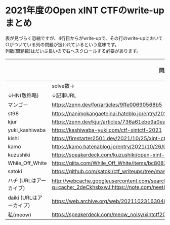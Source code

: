 # 2021年度のOpen xINT CTFのwrite-up まとめ
表が見づらく恐縮ですが、4行目からがwrite-upで、その行のwrite-upにおいて○がついている列の問題が扱われているという意味です。  
列数(問題数)はだいぶ長いので右へスクロールする必要があります。

|           |問題名→                                                                                                                                |EGG|SUB|Maple|Regular|DISK|delish|Afganistan|WHOIS|past cetificate|Plate|dissertation|waitress|e-bike|Duolingo|ma nails|TOKYO2020|BUS|soar to new heights|Village|JELLY FISH|pilgrimage|North|
|-----------------|------------------------------------------------------------------------------------------------------------------------------------|---|---|-----|-------|----|------|----------|-----|---------------|-----|------------|--------|------|--------|--------|---------|---|-------------------|-------|----------|----------|-----|
|                 |solve数→                                                                                                                             |103|64 |18   |28     |13  |1     |5         |114  |35             |52   |17          |23      |14    |0       |0       |36       |37 |12                 |31     |36        |35        |28   |
|↓HN(敬称略)         |↓記事URL                                                                                                                              |   |   |     |       |    |      |          |     |               |     |            |        |      |        |        |         |   |                   |       |          |          |     |
|マンゴー             |https://zenn.dev/for/articles/9ffe00690568b5                                                                                        |   |○  |     |       |○   |      |          |○    |○              |○    |            |○       |○     |        |        |○        |○  |○                  |○      |○         |○         |○    |
|st98             |https://nanimokangaeteinai.hateblo.jp/entry/2021/10/24/113854                                                                       |   |○  |○    |○      |    |      |○         |○    |○              |○    |            |○       |○     |        |        |○        |   |○                  |       |○         |○         |○    |
|kjur             |https://zenn.dev/kjur/articles/736a61ebe9a0ea                                                                                       |○  |○  |     |○      |    |      |○         |○    |○              |○    |○           |○       |      |        |        |○        |   |○                  |○      |          |○         |     |
|yuki_kashiwaba   |https://kashiwaba-yuki.com/ctf-xintctf-2021                                                                                         |   |   |     |       |○   |      |          |     |○              |     |            |        |      |        |        |○        |○  |○                  |       |          |○         |     |
|kishi            |https://firestarter2501.dev/2021/10/25/xint-ctf-2021.html                                                                           |   |   |○    |       |    |      |          |     |               |     |            |        |○     |        |        |         |○  |                   |       |○         |○         |     |
|kamo             |https://kamo.hatenablog.jp/entry/2021/10/26/085410                                                                                  |○  |○  |○    |○      |○   |      |○         |○    |○              |○    |○           |○       |○     |        |        |○        |○  |○                  |○      |          |○         |○    |
|kuzushiki        |https://speakerdeck.com/kuzushiki/open-xint-ctf-2021-writeup                                                                        |○  |   |○    |○      |○   |○     |          |     |               |     |            |        |      |        |○       |         |   |                   |○      |          |○         |     |
|While_Off_White  |https://qiita.com/While_Off_White/items/bc8083bb293608dc7bc8                                                                        |○  |   |○    |○      |○   |      |○         |○    |○              |○    |            |○       |○     |        |        |○        |○  |○                  |○      |○         |○         |○    |
|satoki           |https://github.com/satoki/ctf_writeups/tree/master/Open_xINT_CTF_2021                                                               |   |   |     |       |○   |      |○         |○    |○              |○    |○           |○       |○     |        |        |○        |   |○                  |○      |○         |          |     |
|ハチ (URLはアーカイブ)   |http://webcache.googleusercontent.com/search?q=cache:_2deCkhsbxwJ:https://note.com/neet8/n/n8c60bbe485ff&hl=ja&gl=jp&strip=1&vwsrc=0|○  |   |     |○      |    |      |          |○    |               |     |            |        |      |        |        |         |   |                   |       |          |          |     |
|daiki (URLはアーカイブ)|https://web.archive.org/web/20211023163048/https://www.sourcreamx.com/?p=725                                                        |○  |○  |     |       |    |      |          |○    |               |○    |            |        |      |        |        |         |   |                   |       |○         |          |     |
|私(meow)                |https://speakerdeck.com/meow_noisy/xintctf2021                                                                                      |   |○  |     |       |    |      |○         |○    |               |     |            |○       |      |        |        |         |○  |○                  |       |          |          |     |
